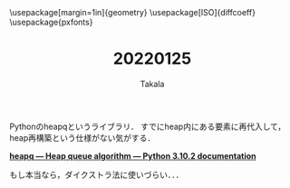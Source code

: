 ﻿---
title: 20220125
yesterday: 20220124
tomorrow: 20220126
days: 760
author: Takala
header-includes:
  - \usepackage[margin=1in]{geometry}
  - \usepackage[ISO]{diffcoeff}
  - \usepackage{pxfonts}
---


Pythonのheapqというライブラリ．
すでにheap内にある要素に再代入して，heap再構築という仕様がない気がする．


**[heapq — Heap queue algorithm — Python 3.10.2 documentation](https://docs.python.org/3/library/heapq.html)**



もし本当なら，ダイクストラ法に使いづらい．．．
